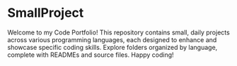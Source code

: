 # SmallProject
Welcome to my Code Portfolio! This repository contains small, daily projects across various programming languages, each designed to enhance and showcase specific coding skills. Explore folders organized by language, complete with READMEs and source files. Happy coding!
